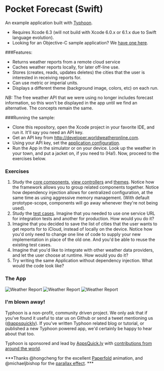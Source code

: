 Pocket Forecast (Swift)
==========================

An example application built with <a href ="http://www.typhoonframework.org">Typhoon</a>.

* Requires Xcode 6.3 (will not build with Xcode 6.0.x or 6.1.x due to Swift language evolution). 
* Looking for an Objective-C sample application? We <a href="https://github.com/typhoon-framework/Typhoon-example">have one here</a>. 

###Features: 

* Returns weather reports from a remote cloud service
* Caches weather reports locally, for later off-line use. 
* Stores (creates, reads, updates deletes) the cities that the user is interested in receiving reports for. 
* Can use metric or imperial units. 
* Displays a different theme (background image, colors, etc) on each run. 


*NB:* The free weather API that we were using no longer includes forecast information, so this won't be displayed in the app until we find an alternative. The concepts remain the same. 

###Running the sample:

* Clone this repository, open the Xcode project in your favorite IDE, and run it. It'll say you need an API key.
* Get an API key from http://developer.worldweatheronline.com. 
* Using your API key, set the <a href="https://github.com/typhoon-framework/Typhoon-example/blob/master/PocketForecast/Assembly/Configuration.plist">application configuration</a>.
* Run the App in the simulator or on your device. Look up the weather in your town, and put a jacket on, if you need 
to (Ha!). Now, proceed to the exercises below. 

### Exercises

1. Study the <a href="https://github.com/typhoon-framework/Typhoon-Swift-Example/blob/master/PocketForecast/Assembly/CoreComponents.swift">core components</a>, 
<a href="https://github.com/typhoon-framework/Typhoon-Swift-Example/blob/master/PocketForecast/Assembly/ApplicationAssembly.swift">view controllers</a> and <a href="https://github.com/typhoon-framework/Typhoon-Swift-Example/blob/master/PocketForecast/Assembly/ThemeAssembly.swift">themes</a>. 
Notice how the framework allows you to group related components together. Notice how dependency injection allows for 
centralized configuration, at the same time as using aggressive memory management. (With default prototype-scope, components will go away 
whenever they're not being used). 
1. Study the <a href="https://github.com/typhoon-framework/Typhoon-Swift-Example/tree/master/PocketForecastTests/Integration">test cases</a>.
Imagine that you needed to use one service URL for integration tests and another for production. How would you do it?
1. Imagine that you decided to save the list of cities that the user wants to get reports for to iCloud, instead of 
locally on the device. Notice how you'd only need to change one line of code to supply your new implementation in 
place of the old one. And you'd be able to reuse the existing test cases. 
1. Imagine that you'd like to integrate with other weather data providers, and let the user choose at runtime. How would you do it? 
1. Try writing the same Application without dependency injection. What would the code look like? 



### The App 
![Weather Report](http://www.typhoonframework.org/images/portfolio/PocketForecast3.gif)
![Weather Report](http://www.typhoonframework.org/images/portfolio/pf-beach1.png)
![Weather Report](http://www.typhoonframework.org/images/portfolio/pf-lights1.png)

### I'm blown away!

Typhoon is a non-profit, community driven project. We only ask that if you've found it useful to star us on Github or send a tweet mentioning us (<a href="https://twitter.com/appsquickly">@appsquickly</a>). If you've written Typhoon related blog or tutorial, or published a new Typhoon powered app, we'd certainly be happy to hear about that too. 

Typhoon is sponsored and lead by <a href="http://appsquick.ly">AppsQuick.ly</a> with <a href="https://github.com/appsquickly/Typhoon/graphs/contributors">contributions from around the world</a>. 

***Thanks @hongcheng for the excellent <a href="https://github.com/honcheng/PaperFold-for-iOS">Paperfold</a> animation, and @michaeljbishop for the <a href="https://github.com/michaeljbishop/NGAParallaxMotion">parallax effect</a>. ***





